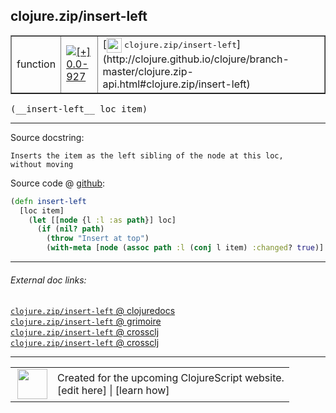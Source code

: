 ## clojure.zip/insert-left



 <table border="1">
<tr>
<td>function</td>
<td><a href="https://github.com/cljsinfo/cljs-api-docs/tree/0.0-927"><img valign="middle" alt="[+] 0.0-927" title="Added in 0.0-927" src="https://img.shields.io/badge/+-0.0--927-lightgrey.svg"></a> </td>
<td>
[<img height="24px" valign="middle" src="http://i.imgur.com/1GjPKvB.png"> <samp>clojure.zip/insert-left</samp>](http://clojure.github.io/clojure/branch-master/clojure.zip-api.html#clojure.zip/insert-left)
</td>
</tr>
</table>


 <samp>
(__insert-left__ loc item)<br>
</samp>

---





Source docstring:

```
Inserts the item as the left sibling of the node at this loc,
without moving
```


Source code @ [github](https://github.com/clojure/clojurescript/blob/r927/src/cljs/clojure/zip.cljs#L165-L172):

```clj
(defn insert-left
  [loc item]
    (let [[node {l :l :as path}] loc]
      (if (nil? path)
        (throw "Insert at top")
        (with-meta [node (assoc path :l (conj l item) :changed? true)] (meta loc)))))
```

<!--
Repo - tag - source tree - lines:

 <pre>
clojurescript @ r927
└── src
    └── cljs
        └── clojure
            └── <ins>[zip.cljs:165-172](https://github.com/clojure/clojurescript/blob/r927/src/cljs/clojure/zip.cljs#L165-L172)</ins>
</pre>

-->

---



###### External doc links:

[`clojure.zip/insert-left` @ clojuredocs](http://clojuredocs.org/clojure.zip/insert-left)<br>
[`clojure.zip/insert-left` @ grimoire](http://conj.io/store/v1/org.clojure/clojure/1.7.0-beta3/clj/clojure.zip/insert-left/)<br>
[`clojure.zip/insert-left` @ crossclj](http://crossclj.info/fun/clojure.zip/insert-left.html)<br>
[`clojure.zip/insert-left` @ crossclj](http://crossclj.info/fun/clojure.zip.cljs/insert-left.html)<br>

---

 <table>
<tr><td>
<img valign="middle" align="right" width="48px" src="http://i.imgur.com/Hi20huC.png">
</td><td>
Created for the upcoming ClojureScript website.<br>
[edit here] | [learn how]
</td></tr></table>

[edit here]:https://github.com/cljsinfo/cljs-api-docs/blob/master/cljsdoc/clojure.zip/insert-left.cljsdoc
[learn how]:https://github.com/cljsinfo/cljs-api-docs/wiki/cljsdoc-files

<!--

This information was too distracting to show to readers, but I'll leave it
commented here since it is helpful to:

- pretty-print the data used to generate this document
- and show how to retrieve that data



The API data for this symbol:

```clj
{:ns "clojure.zip",
 :name "insert-left",
 :signature ["[loc item]"],
 :history [["+" "0.0-927"]],
 :type "function",
 :full-name-encode "clojure.zip/insert-left",
 :source {:code "(defn insert-left\n  [loc item]\n    (let [[node {l :l :as path}] loc]\n      (if (nil? path)\n        (throw \"Insert at top\")\n        (with-meta [node (assoc path :l (conj l item) :changed? true)] (meta loc)))))",
          :title "Source code",
          :repo "clojurescript",
          :tag "r927",
          :filename "src/cljs/clojure/zip.cljs",
          :lines [165 172]},
 :full-name "clojure.zip/insert-left",
 :clj-symbol "clojure.zip/insert-left",
 :docstring "Inserts the item as the left sibling of the node at this loc,\nwithout moving"}

```

Retrieve the API data for this symbol:

```clj
;; from Clojure REPL
(require '[clojure.edn :as edn])
(-> (slurp "https://raw.githubusercontent.com/cljsinfo/cljs-api-docs/catalog/cljs-api.edn")
    (edn/read-string)
    (get-in [:symbols "clojure.zip/insert-left"]))
```

-->
